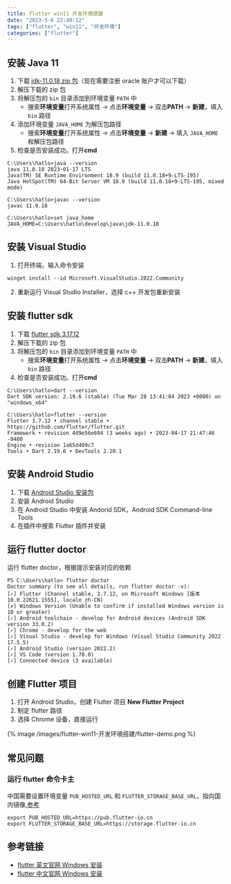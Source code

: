 ```yaml
---
title: flutter win11 开发环境搭建
date: "2023-5-6 22:40:12"
tags: ["flutter", "win11", "开发环境"]
categories: ["flutter"]
---
```


## 安装 Java 11

1. 下载 [jdk-11.0.18 zip 包](https://www.oracle.com/hk/java/technologies/javase/jdk11-archive-downloads.html)（现在需要注册 oracle 账户才可以下载）
2. 解压下载的 zip 包
3. 将解压包的 `bin` 目录添加到环境变量 `PATH` 中
   - 搜索**环境变量**打开系统属性 -> 点击**环境变量** -> 双击**PATH** -> **新建**，填入 `bin` 路径
4. 添加环境变量 `JAVA_HOME` 为解压包路径
   - 搜索**环境变量**打开系统属性 -> 点击**环境变量** -> **新建** -> 填入 `JAVA_HOME` 和解压包路径
5. 检查是否安装成功。打开**cmd**

```shell
C:\Users\hatlo>java --version
java 11.0.18 2023-01-17 LTS
Java(TM) SE Runtime Environment 18.9 (build 11.0.18+9-LTS-195)
Java HotSpot(TM) 64-Bit Server VM 18.9 (build 11.0.18+9-LTS-195, mixed mode)

C:\Users\hatlo>javac --version
javac 11.0.18

C:\Users\hatlo>set java_home
JAVA_HOME=C:\Users\hatlo\develop\java\jdk-11.0.18
```

## 安装 Visual Studio

1. 打开终端，输入命令安装

```shell
winget install --id Microsoft.VisualStudio.2022.Community
```

2. 重新运行 Visual Studio Installer，选择 c++ 开发包重新安装

## 安装 flutter sdk

1. 下载 [flutter sdk 3.17.12](https://storage.flutter-io.cn/flutter_infra_release/releases/stable/windows/flutter_windows_3.7.12-stable.zip)
2. 解压下载的 zip 包
3. 将解压包的 `bin` 目录添加到环境变量 `PATH` 中
   - 搜索**环境变量**打开系统属性 -> 点击**环境变量** -> 双击**PATH** -> **新建**，填入 `bin` 路径
4. 检查是否安装成功。打开**cmd**

```shell
C:\Users\hatlo>dart --version
Dart SDK version: 2.19.6 (stable) (Tue Mar 28 13:41:04 2023 +0000) on "windows_x64"

C:\Users\hatlo>flutter --version
Flutter 3.7.12 • channel stable • https://github.com/flutter/flutter.git
Framework • revision 4d9e56e694 (3 weeks ago) • 2023-04-17 21:47:46 -0400
Engine • revision 1a65d409c7
Tools • Dart 2.19.6 • DevTools 2.20.1
```

## 安装 Android Studio

1. 下载 [Android Studio 安装包](https://developer.android.google.cn/studio)
2. 安装 Android Studio
3. 在 Android Studio 中安装 Andorid SDK，Android SDK Command-line Tools
4. 在插件中搜索 Flutter 插件并安装

## 运行 flutter doctor

运行 flutter doctor，根据提示安装对应的依赖

```text
PS C:\Users\hatlo> flutter doctor
Doctor summary (to see all details, run flutter doctor -v):
[✓] Flutter (Channel stable, 3.7.12, on Microsoft Windows [版本 10.0.22621.1555], locale zh-CN)
[✗] Windows Version (Unable to confirm if installed Windows version is 10 or greater)
[✓] Android toolchain - develop for Android devices (Android SDK version 33.0.2)
[✓] Chrome - develop for the web
[✓] Visual Studio - develop for Windows (Visual Studio Community 2022 17.5.5)
[✓] Android Studio (version 2022.2)
[✓] VS Code (version 1.78.0)
[✓] Connected device (3 available)
```

## 创建 Flutter 项目

1. 打开 Android Studio，创建 Flutter 项目 **New Flutter Project**
2. 制定 flutter 路径
3. 选择 Chrome 设备，直接运行

{% image /images/flutter-win11-开发环境搭建/flutter-demo.png %}

## 常见问题

### 运行 flutter 命令卡主

中国需要设置环境变量 `PUB_HOSTED_URL` 和 `FLUTTER_STORAGE_BASE_URL`，指向国内镜像,[参考](https://docs.flutter.dev/community/china)

```shell
export PUB_HOSTED_URL=https://pub.flutter-io.cn
export FLUTTER_STORAGE_BASE_URL=https://storage.flutter-io.cn
```

## 参考链接

- [flutter 英文官网 Windows 安装](https://docs.flutter.dev/get-started/install/windows)
- [flutter 中文官网 Windows 安装](https://flutter.cn/docs/get-started/install/windows)
